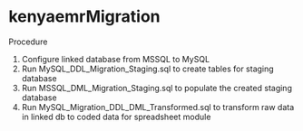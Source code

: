# kenyaemrMigration
Procedure
1. Configure linked database from MSSQL to MySQL
2. Run MySQL_DDL_Migration_Staging.sql to create tables for staging database
3. Run MSSQL_DML_Migration_Staging.sql to populate the created staging database 
4. Run MySQL_Migration_DDL_DML_Transformed.sql to transform raw data in linked db to coded data for spreadsheet module
